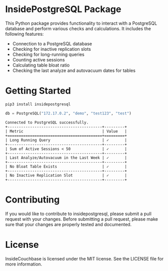 
# InsidePostgreSQL Package
This Python package provides functionality to interact with a PostgreSQL database and perform various checks and calculations. It includes the following features:

- Connection to a PostgreSQL database
- Checking for inactive replication slots
- Checking for long-running queries
- Counting active sessions
- Calculating table bloat ratio
- Checking the last analyze and autovacuum dates for tables


# Getting Started

```bash
pip3 install insidepostgresql
```

```python
db = PostgreSQL("172.17.0.2", "demo", "test123", "test")
```

```
Connected to PostgreSQL successfully.
+------------------------------------------+---------+
| Metric                                   | Value   |
+==========================================+=========+
| Long Running Query                       | ✓       |
+------------------------------------------+---------+
| Sum of Active Sessions < 50              | ✓       |
+------------------------------------------+---------+
| Last Analyze/Autovacuum in the Last Week | ✓       |
+------------------------------------------+---------+
| No Bloat Table Exists                    | ✓       |
+------------------------------------------+---------+
| No Inactive Replication Slot             | ✓       |
+------------------------------------------+---------+
```

# Contributing

If you would like to contribute to insidepostgresql, please submit a pull request with your changes. Before submitting a pull request, please make sure that your changes are properly tested and documented.

# License
InsideCouchbase is licensed under the MIT license. See the LICENSE file for more information.